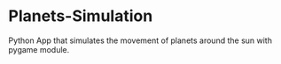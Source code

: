 # Planets-Simulation
Python App that simulates the movement of planets around the sun with pygame module.
